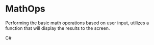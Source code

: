 # MathOps

Performing the basic math operations based on user input, utilizes a function that will display the results to the screen.

C#
